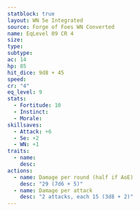 ```yaml
---
statblock: true
layout: WN 5e Integrated
source: Forge of Foes WN Converted
name: EqLevel 09 CR 4
size: 
type: 
subtype: 
ac: 14
hp: 85
hit_dice: 9d8 + 45
speed: 
cr: "4"
eq_level: 9
stats:
  - Fortitude: 10
  - Instinct: 
  - Morale: 
skillsaves:
  - Attack: +6
  - 5e: +2
  - WN: +1
traits:
  - name: 
    desc: 
actions:
  - name: Damage per round (half if AoE)
    desc: "29 (7d6 + 5)"
  - name: Damage per attack
    desc: "2 attacks, each 15 (3d8 + 2)"
---
```

